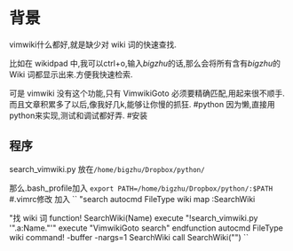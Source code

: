 # 背景 
vimwiki什么都好,就是缺少对 wiki 词的快速查找.

比如在 wikidpad 中,我可以ctrl+o,输入*bigzhu*的话,那么会将所有含有*bigzhu*的 Wiki 词都显示出来.方便我快速检索.

可是 vimwiki 没有这个功能,只有 VimwikiGoto 必须要精确匹配,用起来很不顺手.而且文章积累多了以后,像我好几k,能够让你慢的抓狂.
#python
因为懒,直接用python来实现,测试和调试都好弄.
#安装
## 程序
search_vimwiki.py 放在`/home/bigzhu/Dropbox/python/`

那么.bash_profile加入
``
export PATH=/home/bigzhu/Dropbox/python/:$PATH
``
#.vimrc修改
加入
``
"search
autocmd FileType wiki map <f4> :SearchWiki 

"找 wiki 词 
function! SearchWiki(Name)
    execute "!search_vimwiki.py '".a:Name."'"
    execute "VimwikiGoto search"
endfunction
autocmd FileType wiki command! -buffer -nargs=1 SearchWiki call SearchWiki("<args>")
``
